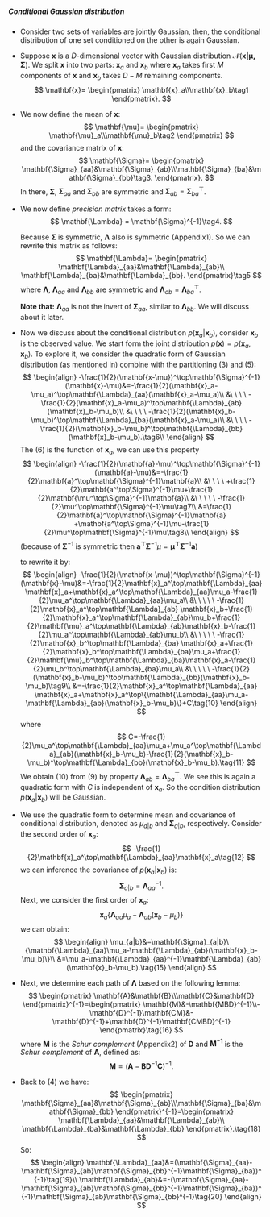 ##### **Conditional Gaussian distribution**

* Consider two sets of variables are jointly Gaussian, then, the conditional distribution of one set conditioned on the other is again Gaussian.

* Suppose $\mathbf{x}$ is a $D$-dimensional vector with Gaussian distribution $\mathcal{N(\mathbf{x|\mu,\Sigma})}$. We split $\mathbf{x}$ into two parts: $\mathbf{x}_a$ and $\mathbf{x}_b$ where $\mathbf{x}_a$ takes first $M$ components of $\mathbf{x}$ and $\mathbf{x}_b$ takes $D-M$ remaining components.
  $$
  \mathbf{x}=
  \begin{pmatrix}
  \mathbf{x}_a\\\mathbf{x}_b\tag1
  \end{pmatrix}.
  $$

* We now define the mean of $\mathbf{x}$:
  $$
  \mathbf{\mu}=
  \begin{pmatrix}
  \mathbf{\mu}_a\\\mathbf{\mu}_b\tag2
  \end{pmatrix}
  $$
  and the covariance matrix of $\mathbf{x}$:
  $$
  \mathbf{\Sigma}=
  \begin{pmatrix}
  \mathbf{\Sigma}_{aa}&\mathbf{\Sigma}_{ab}\\\mathbf{\Sigma}_{ba}&\mathbf{\Sigma}_{bb}\tag3.
  \end{pmatrix}.
  $$
  In there, $\mathbf{\Sigma}$, $\mathbf{\Sigma}_{aa}$ and $\mathbf{\Sigma}_{bb}$ are symmetric and $\mathbf{\Sigma}_{ab}=\mathbf{\Sigma}_{ba}^\top$.

* We now define *precision matrix* takes a form:
  $$
  \mathbf{\Lambda} = \mathbf{\Sigma}^{-1}\tag4.
  $$
  
  Because $\mathbf{\Sigma}$ is symmetric, $\mathbf{\Lambda}$ also is symmetric $(\text{Appendix1})$. So we can rewrite this matrix as follows:
  $$
  \mathbf{\Lambda}=
  \begin{pmatrix}
  \mathbf{\Lambda}_{aa}&\mathbf{\Lambda}_{ab}\\
  \mathbf{\Lambda}_{ba}&\mathbf{\Lambda}_{bb}.
  \end{pmatrix}\tag5
  $$
  where $\mathbf{\Lambda}$, $\mathbf{\Lambda}_{aa}$ and $\mathbf{\Lambda}_{bb}$ are symmetric and $\mathbf{\Lambda}_{ab}=\mathbf{\Lambda}_{ba}^\top$.
  
  **Note that:** $\mathbf{\Lambda}_{aa}$ is not the invert of $\mathbf{\Sigma}_{aa}$, similar to $\mathbf{\Lambda}_{bb}$. We will discuss about it later.

* Now we discuss about the conditional distribution $p(\mathbf{x}_a|\mathbf{x}_b)$, consider $\mathbf{x}_b$ is the observed value. We start form the joint distribution $p(\mathbf{x})=p(\mathbf{x}_a,\mathbf{x}_b)$. To explore it, we consider the quadratic form of Gaussian distribution (as mentioned in) combine with the partitioning $(3)$ and $(5)$:
  $$
  \begin{align}
  -\frac{1}{2}(\mathbf{x-\mu})^\top\mathbf{\Sigma}^{-1}(\mathbf{x}-\mu)&=-\frac{1}{2}(\mathbf{x}_a-\mu_a)^\top\mathbf{\Lambda}_{aa}(\mathbf{x}_a-\mu_a)\\
  &\ \ \ \ -\frac{1}{2}(\mathbf{x}_a-\mu_a)^\top\mathbf{\Lambda}_{ab}(\mathbf{x}_b-\mu_b)\\
  &\ \ \ \ -\frac{1}{2}(\mathbf{x}_b-\mu_b)^\top\mathbf{\Lambda}_{ba}(\mathbf{x}_a-\mu_a)\\
  &\ \ \ \ -\frac{1}{2}(\mathbf{x}_b-\mu_b)^\top\mathbf{\Lambda}_{bb}(\mathbf{x}_b-\mu_b).\tag6\\
  \end{align}
  $$
  The $(6)$ is the function of $\mathbf{x}_a$, we can use this property
  $$
  \begin{align}
  -\frac{1}{2}(\mathbf{a}-\mu)^\top\mathbf{\Sigma}^{-1}(\mathbf{a}-\mu)&=-\frac{1}{2}\mathbf{a}^\top\mathbf{\Sigma}^{-1}\mathbf{a}\\
  &\ \ \ \ +\frac{1}{2}\mathbf{a^\top\Sigma}^{-1}\mu+\frac{1}{2}\mathbf{\mu^\top\Sigma}^{-1}\mathbf{a}\\
  &\ \ \ \ \ -\frac{1}{2}\mu^\top\mathbf{\Sigma}^{-1}\mu\tag7\\
  &=\frac{1}{2}\mathbf{a}^\top\mathbf{\Sigma}^{-1}\mathbf{a} +\mathbf{a^\top\Sigma}^{-1}\mu-\frac{1}{2}\mu^\top\mathbf{\Sigma}^{-1}\mu\tag8\\
  \end{align}
  $$
  (because of $\mathbf{\Sigma}^{-1}$ is symmetric then $\mathbf{a^\top\Sigma}^{-1}\mu=\mathbf{\mu^\top\Sigma}^{-1}\mathbf{a}$)

   to rewrite it by:
  $$
  \begin{align}
  -\frac{1}{2}(\mathbf{x-\mu})^\top\mathbf{\Sigma}^{-1}(\mathbf{x}-\mu)&=-\frac{1}{2}\mathbf{x}_a^\top\mathbf{\Lambda}_{aa} \mathbf{x}_a+\mathbf{x}_a^\top\mathbf{\Lambda}_{aa}\mu_a-\frac{1}{2}\mu_a^\top\mathbf{\Lambda}_{aa}\mu_a\\
  &\ \ \ \ \ -\frac{1}{2}\mathbf{x}_a^\top\mathbf{\Lambda}_{ab} \mathbf{x}_b+\frac{1}{2}\mathbf{x}_a^\top\mathbf{\Lambda}_{ab}\mu_b+\frac{1}{2}\mathbf{\mu}_a^\top\mathbf{\Lambda}_{ab}\mathbf{x}_b-\frac{1}{2}\mu_a^\top\mathbf{\Lambda}_{ab}\mu_b\\
  &\ \ \ \ \ -\frac{1}{2}\mathbf{x}_b^\top\mathbf{\Lambda}_{ba} \mathbf{x}_a+\frac{1}{2}\mathbf{x}_b^\top\mathbf{\Lambda}_{ba}\mu_a+\frac{1}{2}\mathbf{\mu}_b^\top\mathbf{\Lambda}_{ba}\mathbf{x}_a-\frac{1}{2}\mu_b^\top\mathbf{\Lambda}_{ba}\mu_a\\
  &\ \ \ \ \ -\frac{1}{2}(\mathbf{x}_b-\mu_b)^\top\mathbf{\Lambda}_{bb}(\mathbf{x}_b-\mu_b)\tag9\\
  &=-\frac{1}{2}\mathbf{x}_a^\top\mathbf{\Lambda}_{aa} \mathbf{x}_a+\mathbf{x}_a^\top\{\mathbf{\Lambda}_{aa}\mu_a-\mathbf{\Lambda}_{ab}(\mathbf{x}_b-\mu_b)\}+C\tag{10}
  \end{align}
  $$
  where
  $$
  C=-\frac{1}{2}\mu_a^\top\mathbf{\Lambda}_{aa}\mu_a+\mu_a^\top\mathbf{\Lambda}_{ab}(\mathbf{x}_b-\mu_b)-\frac{1}{2}(\mathbf{x}_b-\mu_b)^\top\mathbf{\Lambda}_{bb}(\mathbf{x}_b-\mu_b).\tag{11}
  $$
  We obtain $(10)$ from $(9)$ by  property $\mathbf{\Lambda}_{ab}=\mathbf{\Lambda}_{ba}^\top$. We see this is again a quadratic form with $C$ is independent of $\mathbf{x}_a$. So the condition distribution $p(\mathbf{x}_a|\mathbf{x}_b)$ will be Gaussian.

* We use the quadratic form to determine mean and covariance of conditional distribution, denoted as $\mu_{a|b}$ and $\mathbf{\Sigma}_{a|b}$, respectively. Consider the second order of $\mathbf{x}_a$:
  $$
  -\frac{1}{2}\mathbf{x}_a^\top\mathbf{\Lambda}_{aa}\mathbf{x}_a\tag{12}
  $$
  we can inference the covariance of $p(\mathbf{x}_a|\mathbf{x}_b)$ is:
  $$
  \mathbf{\Sigma}_{a|b}=\mathbf{\Lambda}_{aa}^{-1}\tag{13}.
  $$
  Next, we consider the first order of $\mathbf{x}_a$:
  $$
  \mathbf{x}_a\{\mathbf{\Lambda}_{aa}\mu_a-\mathbf{\Lambda}_{ab}(\mathbf{x}_b-\mu_b)\}\tag{14}
  $$
  we can obtain:
  $$
  \begin{align}
  \mu_{a|b}&=\mathbf{\Sigma}_{a|b}\{\mathbf{\Lambda}_{aa}\mu_a-\mathbf{\Lambda}_{ab}(\mathbf{x}_b-\mu_b)\}\\
  &=\mu_a-\mathbf{\Lambda}_{aa}^{-1}\mathbf{\Lambda}_{ab}(\mathbf{x}_b-\mu_b).\tag{15}
  \end{align}
  $$
  

* Next, we determine each path of $\mathbf{\Lambda}$ based on the following lemma:
  $$
  \begin{pmatrix}
  \mathbf{A}&\mathbf{B}\\\mathbf{C}&\mathbf{D}
  \end{pmatrix}^{-1}=\begin{pmatrix}
  \mathbf{M}&-\mathbf{MBD}^{-1}\\-\mathbf{D}^{-1}\mathbf{CM}&-\mathbf{D}^{-1}+\mathbf{D}^{-1}\mathbf{CMBD}^{-1}
  \end{pmatrix}\tag{16}
  $$
  where $\mathbf{M}$ is the *Schur complement* $(\text{Appendix2})$ of $\mathbf{D}$ and $\mathbf{M}^{-1}$ is the *Schur complement*  of $\mathbf{A}$, defined as:
  $$
  \mathbf{M}=(\mathbf{A}-\mathbf{BD}^{-1}\mathbf{C})^{-1}\tag{17}.
  $$

* Back to $(4)$ we have:
  $$
  \begin{pmatrix}
  \mathbf{\Sigma}_{aa}&\mathbf{\Sigma}_{ab}\\\mathbf{\Sigma}_{ba}&\mathbf{\Sigma}_{bb}
  \end{pmatrix}^{-1}=\begin{pmatrix}
  \mathbf{\Lambda}_{aa}&\mathbf{\Lambda}_{ab}\\
  \mathbf{\Lambda}_{ba}&\mathbf{\Lambda}_{bb}
  \end{pmatrix}.\tag{18}
  $$
  So:
  $$
  \begin{align}
  \mathbf{\Lambda}_{aa}&=(\mathbf{\Sigma}_{aa}-\mathbf{\Sigma}_{ab}\mathbf{\Sigma}_{bb}^{-1}\mathbf{\Sigma}_{ba})^{-1}\tag{19}\\
  \mathbf{\Lambda}_{ab}&=-(\mathbf{\Sigma}_{aa}-\mathbf{\Sigma}_{ab}\mathbf{\Sigma}_{bb}^{-1}\mathbf{\Sigma}_{ba})^{-1}\mathbf{\Sigma}_{ab}\mathbf{\Sigma}_{bb}^{-1}\tag{20}
  \end{align}
  $$
  